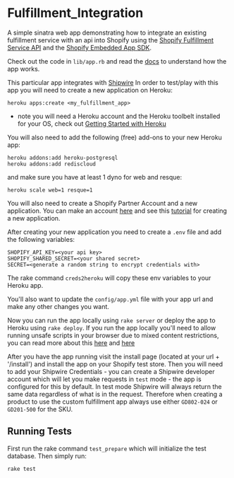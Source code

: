 Fulfillment_Integration
=======================

A simple sinatra web app demonstrating how to integrate an existing fulfillment service with an api into Shopify using the [Shopify Fulfillment Service API](http://docs.shopify.com/api/fulfillmentservice) and the [Shopify Embedded App SDK](http://docs.shopify.com/embedded-app-sdk).

Check out the code in `lib/app.rb` and read the [docs](http://docs.shopify.com/api/fulfillmentservice) to understand how the app works.

This particular app integrates with [Shipwire](http://www.shipwire.com/) In order to test/play with this app you will need to create a new application on Heroku:

```
heroku apps:create <my_fulfillment_app>
```

* note you will need a Heroku account and the Heroku toolbelt installed for your OS, check out [Getting Started with Heroku](https://devcenter.heroku.com/articles/quickstart)

You will also need to add the following (free) add-ons to your new Heroku app:

```
heroku addons:add heroku-postgresql
heroku addons:add rediscloud
```

and make sure you have at least 1 dyno for web and resque:

```
heroku scale web=1 resque=1
```

You will also need to create a Shopify Partner Account and a new application. You can make an account [here](http://www.shopify.ca/partners) and see this [tutorial](http://docs.shopify.com/api/the-basics/getting-started) for creating a new application.

After creating your new application you need to create a `.env` file and add the following variables:

```
SHOPIFY_API_KEY=<your api key>
SHOPIFY_SHARED_SECRET=<your shared secret>
SECRET=<generate a random string to encrypt credentials with>
```

The rake command `creds2heroku` will copy these env variables to your Heroku app.

You'll also want to update the `config/app.yml` file with your app url and make any other changes you want.

Now you can run the app locally using `rake server` or deploy the app to Heroku using `rake deploy`. If you run the app locally you'll need to allow running unsafe scripts in your browser due to mixed content restrictions, you can read more about this [here](http://docs.shopify.com/embedded-app-sdk/getting-started) and [here](https://developer.mozilla.org/en-US/docs/Security/MixedContent)

After you have the app running visit the install page (located at your url + '/install') and install the app on your Shopify test store. Then you will need to add your Shipwire Credentials - you can create a Shipwire developer account which will let you make requests in `test` mode - the app is configured for this by default. In test mode Shipwire will always return the same data regardless of what is in the request. Therefore when creating a product to use the custom fulfillment app always use either `GD802-024` or `GD201-500` for the SKU.

Running Tests
-------------

First run the rake command `test_prepare` which will initialize the test database. Then simply run:

```
rake test
```
